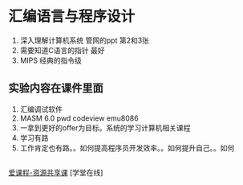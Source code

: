 
# 汇编语言与程序设计
1. 深入理解计算机系统 管网的ppt 第2和3张
3. 需要知道C语言的指针 最好
4. MIPS 经典的指令级

## 实验内容在课件里面
1. 汇编调试软件
2. MASM 6.0 pwd codeview  emu8086
3. 一拿到更好的offer为目标。系统的学习计算机相关课程
4. 学习有路
5. 工作肯定也有路。。如何提高程序员开发效率。。如何提升自己。。如何


##

[爱课程-资源共享课](http://www.icourses.cn/web/sword/portal/shareDetails?cId=2986#/course/chapter)
[学堂在线]
